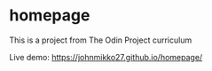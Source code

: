 # homepage

This is a project from The Odin Project curriculum

Live demo: https://johnmikko27.github.io/homepage/
